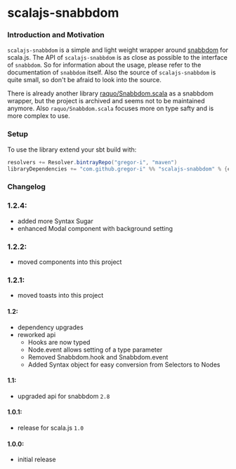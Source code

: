 # scalajs-snabbdom

### Introduction and Motivation

`scalajs-snabbdom` is a simple and light weight wrapper around [snabbdom](https://github.com/snabbdom/snabbdom) for scala.js.
The API of `scalajs-snabbdom` is as close as possible to the interface of `snabbdom`.
So for information about the usage, please refer to the documentation of `snabbdom` itself.
Also the source of `scalajs-snabbdom` is quite small, so don't be afraid to look into the source.  

There is already another library [raquo/Snabbdom.scala](https://github.com/raquo/Snabbdom.scala) as a snabbdom wrapper, 
but the project is archived and seems not to be maintained anymore. Also `raquo/Snabbdom.scala` focuses more on type safty and is more complex to use.

### Setup

To use the library extend your sbt build with:
```sbt
resolvers += Resolver.bintrayRepo("gregor-i", "maven")
libraryDependencies += "com.github.gregor-i" %% "scalajs-snabbdom" % {current-version}
```


### Changelog

### 1.2.4:
- added more Syntax Sugar
- enhanced Modal component with background setting

### 1.2.2:
- moved components into this project

### 1.2.1:
- moved toasts into this project 

#### 1.2:
- dependency upgrades
- reworked api
    - Hooks are now typed
    - Node.event allows setting of a type parameter
    - Removed Snabbdom.hook and Snabbdom.event
    - Added Syntax object for easy conversion from Selectors to Nodes

#### 1.1:
- upgraded api for snabbdom `2.8`

#### 1.0.1:
- release for scala.js `1.0`

#### 1.0.0:
- initial release
